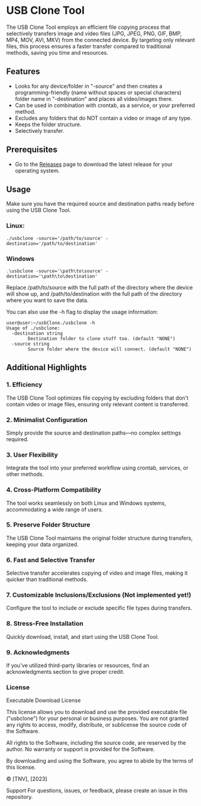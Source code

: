 # USB Clone Tool

The USB Clone Tool employs an efficient file copying process that selectively transfers image and video files (JPG, JPEG, PNG, GIF, BMP, MP4, MOV, AVI, MKV) from the connected device. By targeting only relevant files, this process ensures a faster transfer compared to traditional methods, saving you time and resources.

## Features
- Looks for any device/folder in "-source" and then creates a programming-friendly (name without spaces or special characters) folder name in "-destination" and places all video/images there.
- Can be used in combination with crontab, as a service, or your preferred method.
- Excludes any folders that do NOT contain a video or image of any type.
- Keeps the folder structure.
- Selectively transfer.

## Prerequisites
- Go to the [Releases](https://github.com/ytx64/usbclone/releases) page to download the latest release for your operating system.

## Usage
Make sure you have the required source and destination paths ready before using the USB Clone Tool.

### Linux:
```
./usbclone -source='/path/to/source' -destination='/path/to/destination'
```
### Windows
```
.\usbclone -source='\path\to\source' -destination='\path\to\destination'
```
Replace /path/to/source with the full path of the directory where the device will show up, and /path/to/destination with the full path of the directory where you want to save the data.

You can also use the -h flag to display the usage information:
```
user@user:~/usbClone./usbclone -h
Usage of ./usbclone:
  -destination string
        Destination folder to clone stuff too. (default "NONE")
  -source string
        Source folder where the device will connect. (default "NONE")
```

## Additional Highlights
### 1. Efficiency
The USB Clone Tool optimizes file copying by excluding folders that don't contain video or image files, ensuring only relevant content is transferred.

### 2. Minimalist Configuration
Simply provide the source and destination paths—no complex settings required.

### 3. User Flexibility
Integrate the tool into your preferred workflow using crontab, services, or other methods.

### 4. Cross-Platform Compatibility
The tool works seamlessly on both Linux and Windows systems, accommodating a wide range of users.

### 5. Preserve Folder Structure
The USB Clone Tool maintains the original folder structure during transfers, keeping your data organized.

### 6. Fast and Selective Transfer
Selective transfer accelerates copying of video and image files, making it quicker than traditional methods.

### 7. Customizable Inclusions/Exclusions (Not implemented yet!)
Configure the tool to include or exclude specific file types during transfers.

### 8. Stress-Free Installation
Quickly download, install, and start using the USB Clone Tool.

### 9. Acknowledgments
If you've utilized third-party libraries or resources, find an acknowledgments section to give proper credit.

### License
Executable Download License

This license allows you to download and use the provided executable file ("usbclone") for your personal or business purposes. You are not granted any rights to access, modify, distribute, or sublicense the source code of the Software.

All rights to the Software, including the source code, are reserved by the author. No warranty or support is provided for the Software.

By downloading and using the Software, you agree to abide by the terms of this license.

© [TNV], [2023]

Support
For questions, issues, or feedback, please create an issue in this repository.
